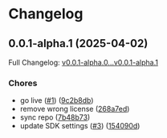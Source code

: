 # Changelog

## 0.0.1-alpha.1 (2025-04-02)

Full Changelog: [v0.0.1-alpha.0...v0.0.1-alpha.1](https://github.com/Mirascope/lilypad-sdk-node/compare/v0.0.1-alpha.0...v0.0.1-alpha.1)

### Chores

* go live ([#1](https://github.com/Mirascope/lilypad-sdk-node/issues/1)) ([9c2b8db](https://github.com/Mirascope/lilypad-sdk-node/commit/9c2b8dbadc366f05993aa8f36dacb54ff661f3a2))
* remove wrong license ([268a7ed](https://github.com/Mirascope/lilypad-sdk-node/commit/268a7eda48a1eb33216a09548c466309644a7368))
* sync repo ([7b48b73](https://github.com/Mirascope/lilypad-sdk-node/commit/7b48b73fd95d7c0a85a92aacc7ac89133f9fab4f))
* update SDK settings ([#3](https://github.com/Mirascope/lilypad-sdk-node/issues/3)) ([154090d](https://github.com/Mirascope/lilypad-sdk-node/commit/154090d540e867b83f03bb2079f3dd908e62d04f))
